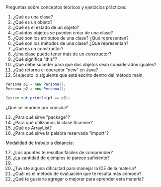 Preguntas sobre conceptos téoricos y  ejercicios prácticos:

1. ¿Qué es una clase?
2. ¿Qué es un objeto?
3. ¿Qué es el estado de un objeto?
4. ¿Cuántos objetos se pueden crear de una clase?
5. ¿Qué son los atributos de una clase? ¿Qué representan?
6. ¿Qué son los métodos de una clase? ¿Qué representan?
7. ¿Qué es un constructor?
8. ¿Una clase puede tener más de un constructor? 
9. ¿Qué significa "this"?
10. ¿Qué debe suceder para que dos objetos sean considerados iguales?
11. ¿Qué retorna el operador "new" en Java?
12. Si ejecuto lo siguiente que está escrito dentro del método main,

```java
Persona p1 = new Persona();
Persona p2 = new Persona();

System.out.println(p1 == p2);
```
¿Qué se imprime por consola? 

13. ¿Para qué sirve "package"?
14. ¿Para qué utilizamos la clase Scanner?
15. ¿Qué es ArrayList?
16. ¿Para qué sirve la palabra reservada "import"?


Modalidad de trabajo a distancia:

17. ¿Los apuntes te resultan fáciles de comprender?
18. ¿La cantidad de ejemplos te parece suficiente?
19. 
19. ¿Tuviste alguna dificultad para manejar la IDE de la materia?
20. ¿Cuál es el método de evaluación que te resulta más cómodo?
21. ¿Qué te gustaría agregar o mejorar para aprender esta materia?



